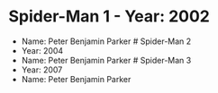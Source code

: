 # Spider-Man 1 - Year: 2002
- Name: Peter Benjamin Parker # Spider-Man 2
- Year: 2004
- Name: Peter Benjamin Parker # Spider-Man 3
- Year: 2007
- Name: Peter Benjamin Parker
